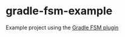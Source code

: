 gradle-fsm-example
==================

Example project using the [Gradle FSM plugin](https://github.com/moritzzimmer/gradle-fsm)
